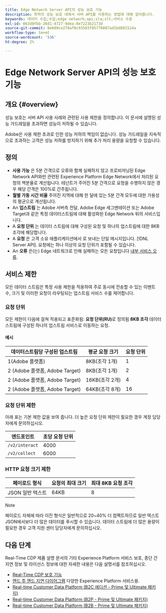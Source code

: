 ```yaml
---
title: Edge Network Server API의 성능 보호 기능
description: 최적의 성능 보호 내에서 서버 API를 사용하는 방법에 대해 알아봅니다.
keywords: 데이터 수집;수집;edge network;api;sla;slt;서비스 수준
exl-id: 063d0fbb-26d1-4727-9dea-8e7223b2173d
source-git-commit: 0e609ce278af0c93503f05778887ad1bd881524a
workflow-type: tm+mt
source-wordcount: '536'
ht-degree: 2%

---
```


# Edge Network Server API의 성능 보호 기능

## 개요 {#overview}

성능 보호는 서버 API 사용 사례와 관련된 사용 제한을 정의합니다. 이 문서에 설명된 성능 가드레일을 초과하면 성능이 저하될 수 있습니다.

Adobe은 사용 제한 초과로 인한 성능 저하의 책임이 없습니다. 성능 가드레일을 지속적으로 초과하는 고객은 성능 저하를 방지하기 위해 추가 처리 용량을 요청할 수 있습니다.

## 정의

* **사용 가능** 은 5분 간격으로 오류와 함께 실패하지 않고 프로비저닝된 Edge Network API와만 관련된 Experience Platform Edge Network에서 처리된 요청의 백분율로 계산됩니다. 테넌트가 주어진 5분 간격으로 요청을 수행하지 않은 경우 해당 간격은 100%로 간주됩니다.
* **월별 가동 시간 비율** 주어진 지역에 대해 한 달에 있는 5분 간격 모두에 대한 가용성의 평균으로 계산됩니다.
* An **업스트림** 는 Adobe 서버측 전달, Adobe Edge 세그멘테이션 또는 Adobe Target과 같은 특정 데이터스트림에 대해 활성화된 Edge Network 뒤의 서비스입니다.
* A **요청 단위** 는 데이터 스트림에 대해 구성된 요청 및 하나의 업스트림에 대한 8KB 조각에 해당합니다.
* A **요청** 은 고객 소유 애플리케이션에서 로 보내는 단일 메시지입니다. [!DNL Server API]. 요청에는 하나 이상의 요청 단위가 포함될 수 있습니다.
* An **오류** 은(는) Edge 네트워크로 인해 실패하는 모든 요청입니다 [내부 서비스 오류](error-handling.md).

## 서비스 제한

모든 데이터 스트림은 특정 사용 제한을 적용하여 주로 동시에 전송할 수 있는 이벤트 수, 크기 및 이러한 요청이 라우팅되는 업스트림 서비스 수를 제어합니다.

### 요청 단위

모든 제한이 다음에 걸쳐 적용되고 표준화됨: **요청 단위(RU)**&#x200B;로 정의됨 **8KB 조각** 데이터 스트림에 구성된 하나의 업스트림 서비스로 이동하는 요청.

#### 예시

| 데이터스트림당 구성된 업스트림 | 평균 요청 크기 | 요청 단위 |
| --- | --- | --- |
| 1(Adobe 플랫폼) | 8KB(조각 1개) | 1 |
| 2 (Adobe 플랫폼, Adobe Target) | 8KB(조각 1개) | 2 |
| 2 (Adobe 플랫폼, Adobe Target) | 16KB(조각 2개) | 4 |
| 2 (Adobe 플랫폼, Adobe Target) | 64KB(조각 8개) | 16 |

### 요청 단위 제한

아래 표는 기본 제한 값을 보여 줍니다. 더 높은 요청 단위 제한이 필요한 경우 계정 담당자에게 문의하십시오.

| 엔드포인트 | 초당 요청 단위 |
| --- | --- |
| `/v2/interact` | 4000 |
| `/v2/collect` | 6000 |


### HTTP 요청 크기 제한

| 페이로드 형식 | 요청의 최대 크기 | 최대 8KB 요청 조각 |
| --- | --- | --- |
| JSON 일반 텍스트 | 64KB | 8 |


>[!NOTE]
>
>페이로드 자체에 따라 이진 형식은 일반적으로 20~40% 더 컴팩트하므로 일반 텍스트 JSON에서보다 더 많은 데이터를 푸시할 수 있습니다. 데이터 스트림에 더 많은 용량이 필요한 경우 고객 지원 센터 담당자에게 문의하십시오.

## 다음 단계

Real-Time CDP 제품 설명 문서의 기타 Experience Platform 서비스 보호, 종단 간 지연 정보 및 라이선스 정보에 대한 자세한 내용은 다음 설명서를 참조하십시오.

* [Real-Time CDP 보호 기능](/help/rtcdp/guardrails/overview.md)
* [엔드 투 엔드 지연 다이어그램](https://experienceleague.adobe.com/docs/blueprints-learn/architecture/architecture-overview/deployment/guardrails.html?lang=en#end-to-end-latency-diagrams) 다양한 Experience Platform 서비스용.
* [Real-time Customer Data Platform (B2C 에디션 - Prime 및 Ultimate 패키지)](https://helpx.adobe.com/legal/product-descriptions/real-time-customer-data-platform-b2c-edition-prime-and-ultimate-packages.html)
* [Real-time Customer Data Platform (B2P - Prime 및 Ultimate 패키지)](https://helpx.adobe.com/legal/product-descriptions/real-time-customer-data-platform-b2p-edition-prime-and-ultimate-packages.html)
* [Real-time Customer Data Platform (B2B - Prime 및 Ultimate 패키지)](https://helpx.adobe.com/legal/product-descriptions/real-time-customer-data-platform-b2b-edition-prime-and-ultimate-packages.html)
